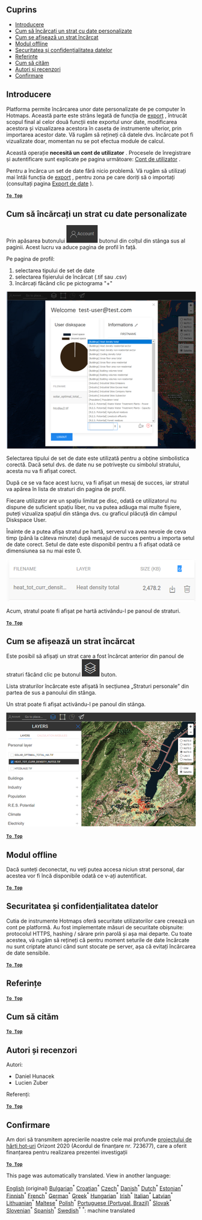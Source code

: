<h2> Cuprins </h2><ul><li> <a href="#Introduction">Introducere</a> </li><li> <a href="#How-to-upload-a-layer-with-custom-data">Cum să încărcați un strat cu date personalizate</a> </li><li> <a href="#How-to-display-an-uploaded-layer">Cum se afișează un strat încărcat</a> </li><li> <a href="#Offline-mode">Modul offline</a> </li><li> <a href="#Data-security-and-privacy">Securitatea și confidențialitatea datelor</a> </li><li> <a href="#References">Referințe</a> </li><li> <a href="#How-to-cite">Cum să cităm</a> </li><li> <a href="#Authors-and-reviewers">Autori și recenzori</a> </li><li> <a href="#Acknowledgement">Confirmare</a> </li></ul><h2> Introducere </h2><p> Platforma permite încărcarea unor date personalizate de pe computer în Hotmaps. Această parte este strâns legată de funcția de <a href="ro-Data-export-functionalities">export</a> , întrucât scopul final al celor două funcții este exportul unor date, modificarea acestora și vizualizarea acestora în caseta de instrumente ulterior, prin importarea acestor date. Vă rugăm să rețineți că datele dvs. încărcate pot fi vizualizate doar, momentan nu se pot efectua module de calcul. </p><p> Această operație <strong>necesită un cont de utilizator</strong> . Procesele de înregistrare și autentificare sunt explicate pe pagina următoare: <a href="ro-Introduction-to-user-interface#Connect">Cont de utilizator</a> . </p><p> Pentru a încărca un set de date fără nicio problemă. Vă rugăm să utilizați mai întâi funcția de <a href="ro-Data-export-functionalities">export</a> , pentru zona pe care doriți să o importați (consultați pagina <a href="ro-Data-export-functionalities">Export de date</a> ). </p><p><ins> <code><strong><a href="#table-of-contents">To Top</a></strong></code> </ins> </p><h2> Cum să încărcați un strat cu date personalizate </h2><p> Prin apăsarea butonului <img alt="butonul contului" src="images/account-btn.png"/> butonul din colțul din stânga sus al paginii. Acest lucru va aduce pagina de profil în față. </p><p> Pe pagina de profil: </p><ol><li> selectarea tipului de set de date </li><li> selectarea fișierului de încărcat (.tif sau .csv) </li><li> încărcați făcând clic pe pictograma "+" </li></ol><p><img alt="profilul de încărcare a paginii" src="images/profile-upload.png"/></p><p> Selectarea tipului de set de date este utilizată pentru a obține simbolistica corectă. Dacă setul dvs. de date nu se potrivește cu simbolul stratului, acesta nu va fi afișat corect. </p><p> După ce se va face acest lucru, va fi afișat un mesaj de succes, iar stratul va apărea în lista de straturi din pagina de profil. </p><p> Fiecare utilizator are un spațiu limitat pe disc, odată ce utilizatorul nu dispune de suficient spațiu liber, nu va putea adăuga mai multe fișiere, puteți vizualiza spațiul din stânga dvs. cu graficul plăcuță din câmpul Diskspace User. </p><p> Înainte de a putea afișa stratul pe hartă, serverul va avea nevoie de ceva timp (până la câteva minute) după mesajul de succes pentru a importa setul de date corect. Setul de date este disponibil pentru a fi afișat odată ce dimensiunea sa nu mai este 0. </p><p><img alt="upload_complete" src="images/upload_complete.png"/></p><p> Acum, stratul poate fi afișat pe hartă activându-l pe panoul de straturi. </p><p><ins> <code><strong><a href="#table-of-contents">To Top</a></strong></code> </ins> </p><h2> Cum se afișează un strat încărcat </h2><p> Este posibil să afișați un strat care a fost încărcat anterior din panoul de straturi făcând clic pe butonul <img alt="buton straturi" src="images/layers-btn.png"/> buton. </p><p> Lista straturilor încărcate este afișată în secțiunea „Straturi personale” din partea de sus a panoului din stânga. </p><p> Un strat poate fi afișat activându-l pe panoul din stânga. </p><p><img alt="încărcați stratul de afișare" src="images/upload-layers.png"/></p><p><ins> <code><strong><a href="#table-of-contents">To Top</a></strong></code> </ins> </p><h2> Modul offline </h2><p> Dacă sunteți deconectat, nu veți putea accesa niciun strat personal, dar acestea vor fi încă disponibile odată ce v-ați autentificat. </p><p><ins> <code><strong><a href="#table-of-contents">To Top</a></strong></code> </ins> </p><h2> Securitatea și confidențialitatea datelor </h2><p> Cutia de instrumente Hotmaps oferă securitate utilizatorilor care creează un cont pe platformă. Au fost implementate măsuri de securitate obișnuite: protocolul HTTPS, hashing / sărare prin parolă și așa mai departe. Cu toate acestea, vă rugăm să rețineți că pentru moment seturile de date încărcate nu sunt criptate atunci când sunt stocate pe server, așa că evitați încărcarea de date sensibile. </p><p><ins> <code><strong><a href="#table-of-contents">To Top</a></strong></code> </ins> </p><h2> Referințe </h2><p><ins> <code><strong><a href="#table-of-contents">To Top</a></strong></code> </ins> </p><h2> Cum să cităm </h2><p><ins> <code><strong><a href="#table-of-contents">To Top</a></strong></code> </ins> </p><h2> Autori și recenzori </h2><p> Autori: </p><ul><li> Daniel Hunacek </li><li> Lucien Zuber </li></ul><p> Referenți: </p><p><ins> <code><strong><a href="#table-of-contents">To Top</a></strong></code> </ins> </p><h2> Confirmare </h2><p> Am dori să transmitem aprecierile noastre cele mai profunde <a href="https://www.hotmaps-project.eu">proiectului de hărți hot-uri</a> Orizont 2020 (Acordul de finanțare nr. 723677), care a oferit finanțarea pentru realizarea prezentei investigații </p><p><ins> <code><strong><a href="#table-of-contents">To Top</a></strong></code> </ins> </p>

This page was automatically translated. View in another language:

[English](en-Data-upload-functionalities) (original) [Bulgarian](bg-Data-upload-functionalities)<sup>\*</sup> [Croatian](hr-Data-upload-functionalities)<sup>\*</sup> [Czech](cs-Data-upload-functionalities)<sup>\*</sup> [Danish](da-Data-upload-functionalities)<sup>\*</sup> [Dutch](nl-Data-upload-functionalities)<sup>\*</sup> [Estonian](et-Data-upload-functionalities)<sup>\*</sup> [Finnish](fi-Data-upload-functionalities)<sup>\*</sup> [French](fr-Data-upload-functionalities)<sup>\*</sup> [German](de-Data-upload-functionalities)<sup>\*</sup> [Greek](el-Data-upload-functionalities)<sup>\*</sup> [Hungarian](hu-Data-upload-functionalities)<sup>\*</sup> [Irish](ga-Data-upload-functionalities)<sup>\*</sup> [Italian](it-Data-upload-functionalities)<sup>\*</sup> [Latvian](lv-Data-upload-functionalities)<sup>\*</sup> [Lithuanian](lt-Data-upload-functionalities)<sup>\*</sup> [Maltese](mt-Data-upload-functionalities)<sup>\*</sup> [Polish](pl-Data-upload-functionalities)<sup>\*</sup> [Portuguese (Portugal, Brazil)](pt-Data-upload-functionalities)<sup>\*</sup>  [Slovak](sk-Data-upload-functionalities)<sup>\*</sup> [Slovenian](sl-Data-upload-functionalities)<sup>\*</sup> [Spanish](es-Data-upload-functionalities)<sup>\*</sup> [Swedish](sv-Data-upload-functionalities)<sup>\*</sup>
<sup>\*</sup>: machine translated
